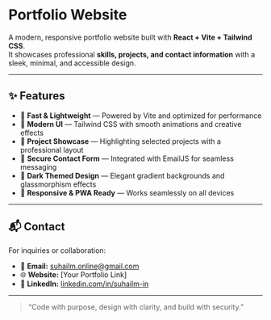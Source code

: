 # Portfolio Website

A modern, responsive portfolio website built with **React + Vite + Tailwind CSS**.  
It showcases professional **skills, projects, and contact information** with a sleek, minimal, and accessible design.

---

## ✨ Features
- 🚀 **Fast & Lightweight** — Powered by Vite and optimized for performance  
- 🎨 **Modern UI** — Tailwind CSS with smooth animations and creative effects  
- 📂 **Project Showcase** — Highlighting selected projects with a professional layout  
- 🔐 **Secure Contact Form** — Integrated with EmailJS for seamless messaging  
- 🌙 **Dark Themed Design** — Elegant gradient backgrounds and glassmorphism effects  
- 📱 **Responsive & PWA Ready** — Works seamlessly on all devices  

---

## 📬 Contact
For inquiries or collaboration:
- 📧 **Email:** suhailm.online@gmail.com  
- 🌐 **Website:** [Your Portfolio Link]  
- 💼 **LinkedIn:** [linkedin.com/in/suhailm-in](https://www.linkedin.com/in/suhailm-in)  

---

> “Code with purpose, design with clarity, and build with security.”
